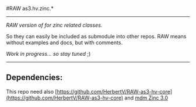 #RAW as3.hv.zinc.*

-----------------------------------

*RAW version of for zinc related classes.*

So they can easily be included as submodule into other repos.
RAW means without examples and docs, but with comments.  

*Work in progress... so stay tuned* ;)

-----------------------------------

## Dependencies:

This repo need also
[https://github.com/HerbertV/RAW-as3-hv-core](https://github.com/HerbertV/RAW-as3-hv-core)
and [mdm Zinc 3.0](http://www.multidmedia.com/)